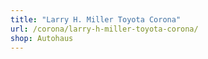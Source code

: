 ```yaml
---
title: "Larry H. Miller Toyota Corona"
url: /corona/larry-h-miller-toyota-corona/
shop: Autohaus
---
```

